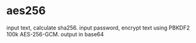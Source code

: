 # aes256
input text, calculate sha256. input password, encrypt text using PBKDF2 100k AES-256-GCM. output in base64
